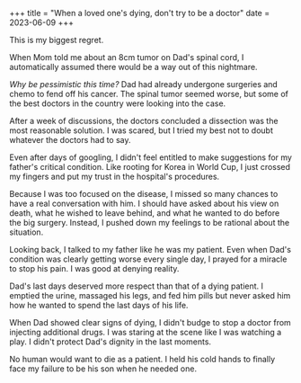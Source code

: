 +++
title = "When a loved one's dying, don't try to be a doctor"
date = 2023-06-09
+++

This is my biggest regret.

When Mom told me about an 8cm tumor on Dad's spinal cord, I automatically assumed there would be a way out of this nightmare.

*Why be pessimistic this time?* Dad had already undergone surgeries and chemo to fend off his cancer. The spinal tumor seemed worse, but some of the best doctors in the country were looking into the case.

After a week of discussions, the doctors concluded a dissection was the most reasonable solution. I was scared, but I tried my best not to doubt whatever the doctors had to say.

Even after days of googling, I didn't feel entitled to make suggestions for my father's critical condition. Like rooting for Korea in World Cup, I just crossed my fingers and put my trust in the hospital's procedures.

Because I was too focused on the disease, I missed so many chances to have a real conversation with him. I should have asked about his view on death, what he wished to leave behind, and what he wanted to do before the big surgery. Instead, I pushed down my feelings to be rational about the situation.

Looking back, I talked to my father like he was my patient. Even when Dad's condition was clearly getting worse every single day, I prayed for a miracle to stop his pain. I was good at denying reality.

Dad's last days deserved more respect than that of a dying patient. I emptied the urine, massaged his legs, and fed him pills but never asked him how he wanted to spend the last days of his life.

When Dad showed clear signs of dying, I didn't budge to stop a doctor from injecting additional drugs. I was staring at the scene like I was watching a play. I didn't protect Dad's dignity in the last moments.

No human would want to die as a patient. I held his cold hands to finally face my failure to be his son when he needed one.